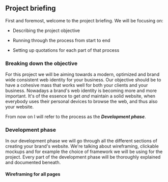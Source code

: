 ## Project briefing

First and foremost, welcome to the project briefing. We will be focusing on:

* Describing the project objective

* Running through the process from start to end

* Setting up quotations for each part of that process

### Breaking down the objective

For this project we will be aiming towards a modern, optimized and brand wide consistent web identity for your business. Our objective should be to have a cohesive mass that works well for both your clients and your business. Nowadays a brand's web identity is becoming more and more important. It's of the essence to get _and_ maintain a solid website, when everybody uses their personal devices to browse the web, and thus also your website.

From now on I will refer to the process as the **_Development phase_**.

### Development phase

In our development phase we will go through all the different sections of creating your brand's website. We're talking about wireframing, clickable mockups and for example the choice of framework we will be using for the project. Every part of the development phase will be thoroughly explained and documented beneath.

#### Wireframing for all pages
